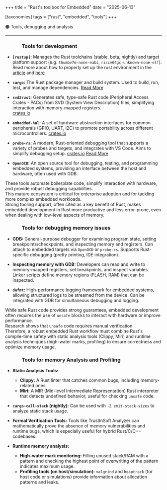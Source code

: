 +++
title = "Rust's toolbox for Embedded"
date = "2025-06-13"

[taxonomies]
tags = ["rust", "embedded", "tools"]
+++

🟠 Tools, debugging and analysis
<!-- more -->
---

### &emsp;&emsp;&emsp; Tools for development

- **`[rustup]`:** Manages the Rust toolchains (stable, beta, nightly) and target platform support (e.g. `thumbv7m-none-eabi`, `riscv64gc-unknown-none-elf`).  
Read more about how to properly set up the rust environment in the [article](https://maltsev-dev.github.io/rust-toolchain/) and [here](https://rustup.rs/)

- **`cargo`:** The Rust package manager and build system. Used to build, run, test, and manage dependencies. [Read More](https://doc.rust-lang.org/cargo/)

- **`svd2rust`:** Generates safe, type-safe Rust code (Peripheral Access Crates - PACs) from SVD (System View Description) files, simplifying interaction with memory-mapped registers.  
[crates.io](https://crates.io/crates/svd2rust)

- **`embedded-hal`:** A set of hardware abstraction interfaces for common peripherals (GPIO, UART, I2C) to promote portability across different microcontrollers. 
[crates.io](https://crates.io/crates/embedded-hal)

- **`probe-rs`:** A modern, Rust-oriented debugging tool that supports a variety of probes and targets, and integrates with VS Code. Aims to simplify debugging setup.
[crates.io](https://crates.io/crates/probe-rs) [Read More](https://probe.rs/)

- **`OpenOCD`:** An open source tool for debugging, testing, and programming embedded systems, providing an interface between the host and hardware, often used with GDB.
    
These tools automate boilerplate code, simplify interaction with hardware, and provide robust debugging capabilities.  
This mature ecosystem is critical for enterprise adoption and for tackling more complex embedded workloads.  
Strong tooling support, often cited as a key benefit of Rust, makes embedded development in Rust more productive and less error-prone, even when dealing with low-level aspects of memory.

### &emsp;&emsp;&emsp; Tools for debugging memory issues

- **GDB:** General-purpose debugger for examining program state, setting breakpoints/checkpoints, and inspecting memory and registers. Can attach to embedded targets via `OpenOCD` or `probe-rs`. Supports Rust-specific debugging (pretty printing, IDE integration).

- **Inspecting memory with GDB:** Developers can read and write to memory-mapped registers, set breakpoints, and inspect variables. Linker scripts define memory regions (FLASH, RAM) that can be inspected.

- **`defmt`:** High-performance logging framework for embedded systems, allowing structured logs to be streamed from the device. Can be integrated with GDB for simultaneous debugging and logging.
    
While safe Rust code provides strong guarantees, embedded development often requires the use of `unsafe` blocks to interact with hardware or improve performance.  
Research shows that `unsafe` code requires manual verification.  
Therefore, a robust embedded Rust workflow must combine Rust's compile-time safety with static analysis tools (Clippy, Miri) and runtime analysis techniques (high-water marks, profiling) to ensure correctness and optimize memory usage.

### &emsp;&emsp;&emsp; Tools for memory Analysis and Profiling

- **Static Analysis Tools:**
    - **Clippy:** A Rust linter that catches common bugs, including memory-related ones.
    - **Miri:** A MIR (Mid-level Intermediate Representation) Rust interpreter that detects undefined behavior, useful for checking `unsafe` code.

- **`cargo-call-stack` (nightly):** Can be used with `-Z emit-stack-sizes` to analyze static stack usage.
- **Formal Verification Tools:** Tools like TrustInSoft Analyzer can mathematically prove the absence of memory vulnerabilities and runtime bugs, which is especially useful for hybrid Rust/C/C++ codebases.

- **Runtime memory analysis:**
    - **High-water mark monitoring:** Filling unused stack/RAM with a pattern and checking the highest point of overwriting of the pattern indicates maximum usage.
    - **Profiling tools (on host/simulation):** `valgrind` and `heaptrack` (for host code or simulations) provide information about allocation patterns and leaks.

